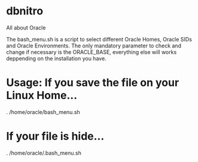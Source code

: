 # dbnitro
All about Oracle

The bash_menu.sh is a script to select different Oracle Homes, Oracle SIDs and Oracle Environments.
The only mandatory parameter to check and change if necessary is the ORACLE_BASE, everything else will works deppending on the installation you have.

# Usage: If you save the file on your Linux Home...

. /home/oracle/bash_menu.sh

# If your file is hide...

. /home/oracle/.bash_menu.sh
